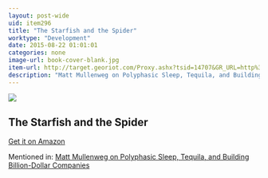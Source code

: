 ```yaml
---
layout: post-wide
uid: item296
title: "The Starfish and the Spider"
worktype: "Development"
date: 2015-08-22 01:01:01
categories: none
image-url: book-cover-blank.jpg
item-url: http://target.georiot.com/Proxy.ashx?tsid=14707&GR_URL=http%3A%2F%2Fwww.amazon.com%2FThe-Starfish-Spider-Unstoppable-Organizations%2Fdp%2F1591841836%2F
description: "Matt Mullenweg on Polyphasic Sleep, Tequila, and Building Billion-Dollar Companies"
---
```

<a href="http://target.georiot.com/Proxy.ashx?tsid=14707&GR_URL=http%3A%2F%2Fwww.amazon.com%2FThe-Starfish-Spider-Unstoppable-Organizations%2Fdp%2F1591841836%2F" target="blank"><img src="../../../../img/thumbs/book-cover-blank.jpg" class="prod-img"></a>
<h2>The Starfish and the Spider</h2>
<p><a href="http://target.georiot.com/Proxy.ashx?tsid=14707&GR_URL=http%3A%2F%2Fwww.amazon.com%2FThe-Starfish-Spider-Unstoppable-Organizations%2Fdp%2F1591841836%2F" target="blank">Get it on Amazon</a><p>
<p>Mentioned in: <a href="http://fourhourworkweek.com/2015/02/09/matt-mullenweg/" target="blank">Matt Mullenweg on Polyphasic Sleep, Tequila, and Building Billion-Dollar Companies</a></p>
